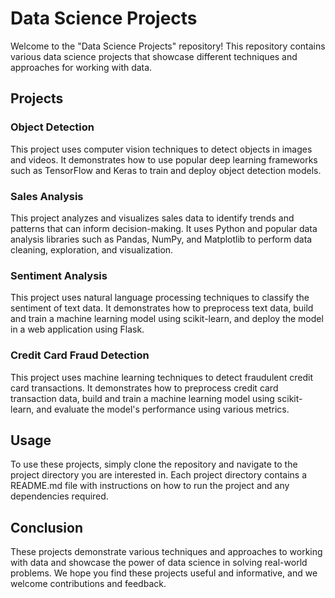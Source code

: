 # Data Science Projects
Welcome to the "Data Science Projects" repository! This repository contains various data science projects that showcase different techniques and approaches for working with data.

## Projects
### Object Detection
This project uses computer vision techniques to detect objects in images and videos. It demonstrates how to use popular deep learning frameworks such as TensorFlow and Keras to train and deploy object detection models.

### Sales Analysis
This project analyzes and visualizes sales data to identify trends and patterns that can inform decision-making. It uses Python and popular data analysis libraries such as Pandas, NumPy, and Matplotlib to perform data cleaning, exploration, and visualization.

### Sentiment Analysis
This project uses natural language processing techniques to classify the sentiment of text data. It demonstrates how to preprocess text data, build and train a machine learning model using scikit-learn, and deploy the model in a web application using Flask.

### Credit Card Fraud Detection
This project uses machine learning techniques to detect fraudulent credit card transactions. It demonstrates how to preprocess credit card transaction data, build and train a machine learning model using scikit-learn, and evaluate the model's performance using various metrics.

## Usage
To use these projects, simply clone the repository and navigate to the project directory you are interested in. Each project directory contains a README.md file with instructions on how to run the project and any dependencies required.

## Conclusion
These projects demonstrate various techniques and approaches to working with data and showcase the power of data science in solving real-world problems. We hope you find these projects useful and informative, and we welcome contributions and feedback.
